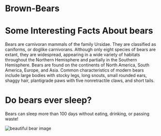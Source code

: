 # Brown-Bears

# Some Interesting Facts About bears
Bears are carnivoran mammals of the family Ursidae. They are classified as caniforms,
or doglike carnivorans. Although only eight species of bears are extant, they are widespread, appearing in a wide variety 
of habitats throughout the Northern Hemisphere and partially in the Southern Hemisphere. Bears are found on the continents 
of North America, South America, Europe, and Asia. Common characteristics of modern bears include large bodies with stocky legs,
long snouts, small rounded ears, shaggy hair, 
plantigrade paws with five nonretractile claws, and short tails.

# Do bears ever sleep?
 Bears can sleep more than 100 days without eating, drinking, or passing waste!
 
 ![beautiful bear image](https://github.com/Ernest3688/Brown-Bears/assets/88985578/edc29fce-7b6c-41fd-a4d0-f4310c5fee76)


